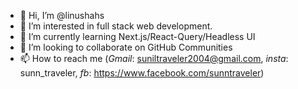 - 👋 Hi, I’m @linushahs
- 👀 I’m interested in full stack web development.
- 🌱 I’m currently learning Next.js/React-Query/Headless UI
- 💞️ I’m looking to collaborate on GitHub Communities
- 📫 How to reach me (_Gmail_: suniltraveler2004@gmail.com, 
                       _insta_: sunn_traveler, 
                       _fb_: https://www.facebook.com/sunntraveler)

<!---
linushahs/linushahs is a ✨ special ✨ repository because its `README.md` (this file) appears on your GitHub profile.
You can click the Preview link to take a look at your changes.
--->
